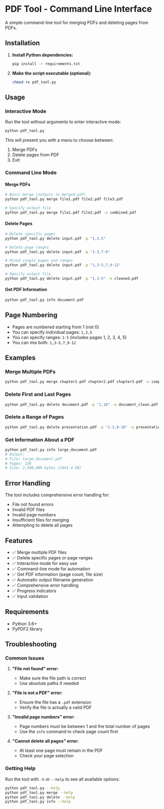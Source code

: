 # PDF Tool - Command Line Interface

A simple command-line tool for merging PDFs and deleting pages from PDFs.

## Installation

1. **Install Python dependencies:**
   ```bash
   pip install -r requirements.txt
   ```

2. **Make the script executable (optional):**
   ```bash
   chmod +x pdf_tool.py
   ```

## Usage

### Interactive Mode

Run the tool without arguments to enter interactive mode:

```bash
python pdf_tool.py
```

This will present you with a menu to choose between:
1. Merge PDFs
2. Delete pages from PDF
3. Exit

### Command Line Mode

#### Merge PDFs

```bash
# Basic merge (outputs to merged.pdf)
python pdf_tool.py merge file1.pdf file2.pdf file3.pdf

# Specify output file
python pdf_tool.py merge file1.pdf file2.pdf -o combined.pdf
```

#### Delete Pages

```bash
# Delete specific pages
python pdf_tool.py delete input.pdf -p "1,3,5"

# Delete page ranges
python pdf_tool.py delete input.pdf -p "1-3,7-9"

# Mixed single pages and ranges
python pdf_tool.py delete input.pdf -p "1,3-5,7,9-12"

# Specify output file
python pdf_tool.py delete input.pdf -p "1,3-5" -o cleaned.pdf
```

#### Get PDF Information

```bash
python pdf_tool.py info document.pdf
```

## Page Numbering

- Pages are numbered starting from 1 (not 0)
- You can specify individual pages: `1,3,5`
- You can specify ranges: `1-5` (includes pages 1, 2, 3, 4, 5)
- You can mix both: `1,3-5,7,9-12`

## Examples

### Merge Multiple PDFs
```bash
python pdf_tool.py merge chapter1.pdf chapter2.pdf chapter3.pdf -o complete_book.pdf
```

### Delete First and Last Pages
```bash
python pdf_tool.py delete document.pdf -p "1,10" -o document_clean.pdf
```

### Delete a Range of Pages
```bash
python pdf_tool.py delete presentation.pdf -p "1-3,8-10" -o presentation_final.pdf
```

### Get Information About a PDF
```bash
python pdf_tool.py info large_document.pdf
# Output:
# File: large_document.pdf
# Pages: 150
# Size: 2,500,000 bytes (2441.4 KB)
```

## Error Handling

The tool includes comprehensive error handling for:
- File not found errors
- Invalid PDF files
- Invalid page numbers
- Insufficient files for merging
- Attempting to delete all pages

## Features

- ✅ Merge multiple PDF files
- ✅ Delete specific pages or page ranges
- ✅ Interactive mode for easy use
- ✅ Command-line mode for automation
- ✅ Get PDF information (page count, file size)
- ✅ Automatic output filename generation
- ✅ Comprehensive error handling
- ✅ Progress indicators
- ✅ Input validation

## Requirements

- Python 3.6+
- PyPDF2 library

## Troubleshooting

### Common Issues

1. **"File not found" error:**
   - Make sure the file path is correct
   - Use absolute paths if needed

2. **"File is not a PDF" error:**
   - Ensure the file has a `.pdf` extension
   - Verify the file is actually a valid PDF

3. **"Invalid page numbers" error:**
   - Page numbers must be between 1 and the total number of pages
   - Use the `info` command to check page count first

4. **"Cannot delete all pages" error:**
   - At least one page must remain in the PDF
   - Check your page selection

### Getting Help

Run the tool with `-h` or `--help` to see all available options:

```bash
python pdf_tool.py --help
python pdf_tool.py merge --help
python pdf_tool.py delete --help
python pdf_tool.py info --help
``` 